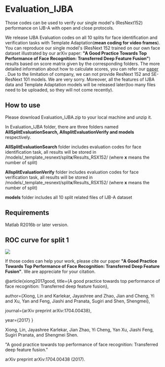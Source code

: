 # Evaluation_IJBA

Those codes can be used to verify our single model's (ResNext152) performance on IJB-A with open and close protocols.

We release IJBA Evaluation codes on all 10 splits for face identification and verification tasks with Template Adaptation(**mean coding for video frames**). You can reproduce our single model's (ResNext 152 trained on our own face dataset illustrated by our arXiv paper: **"A Good Practice Towards Top Performance of Face Recognition: Transferred Deep Feature Fusion"**) results based on score matrix given by
the corresponding folders. The more detailed information about how to calculate scores, you can refer our [paper](https://arxiv.org/abs/1704.00438v2) . Due to the limitation of company, we can not provide ResNext 152 and SE-ResNext 101 models. We are very sorry. Moreover, all the features of IJBA data and Template Adaptation models will be released later(too many files need to be uploaded, so they will not come recently).

## How to use

Please download Evaluation_IJBA.zip to your local machine and unzip it.

In Evaluation_IJBA folder, there are three folders named **AllSplitEvaluationSearch, AllsplitEvaluationVerify and models** respectively. 

**AllSplitEvaluationSearch** folder includes evaluation codes for face identification task, all results will be stored in /models/_template_resnext/split**x**/Results_RSX152/ (where **x** means the number of split) 

**AllsplitEvaluationVerify** folder includes evaluation codes for face verification task, all results will be stored in 
/models/_template_resnext/split**x**/Results_RSX152/ (where **x** means the number of split) 

**models** folder includes all 10 split related files of IJB-A dataset

## Requirements
Matlab R2016b or later version.

## ROC curve for split 1
![](result_Beta_0_TA_verify.png)


If those codes can help your work, please cite our paper **"A Good Practice Towards Top Performance of Face Recognition: Transferred Deep Feature Fusion"**. We are appreciate for your citation.

@article{xiong2017good,
  title={A good practice towards top performance of face recognition: Transferred deep feature fusion},
  
  author={Xiong, Lin and Karlekar, Jayashree and Zhao, Jian and Cheng, Yi and Xu, Yan and Feng, Jiashi and Pranata, Sugiri and Shen, Shengmei},
  
  journal={arXiv preprint arXiv:1704.00438},
  
  year={2017}
}

Xiong, Lin, Jayashree Karlekar, Jian Zhao, Yi Cheng, Yan Xu, Jiashi Feng, Sugiri Pranata, and Shengmei Shen. 

"A good practice towards top performance of face recognition: Transferred deep feature fusion." 

arXiv preprint arXiv:1704.00438 (2017).
